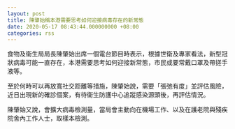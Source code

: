 ```yaml
---
layout: post
title: 陳肇始稱本港需要思考如何迎接病毒存在的新常態
date: 2020-05-17 08:43:44.000000000 +08:00
categories: rss
---
```


食物及衞生局局長陳肇始出席一個電台節目時表示，根據世衛及專家看法，新型冠狀病毒可能一直存在，本港需要思考如何迎接新常態，市民或要常戴口罩及帶搓手液等。

至於何時可以再放寬社交距離等措施，陳肇始說，需要「張弛有度」並評估風險，近日出現新的確診個案，有待衞生防護中心追蹤感染源頭後，再評估情況。

陳肇始又說，會擴大病毒檢測量，當局會主動向在機場工作、以及在護老院與殘疾院舍內工作人士，取樣本檢測。
